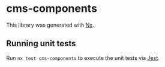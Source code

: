 # cms-components

This library was generated with [Nx](https://nx.dev).

## Running unit tests

Run `nx test cms-components` to execute the unit tests via [Jest](https://jestjs.io).
